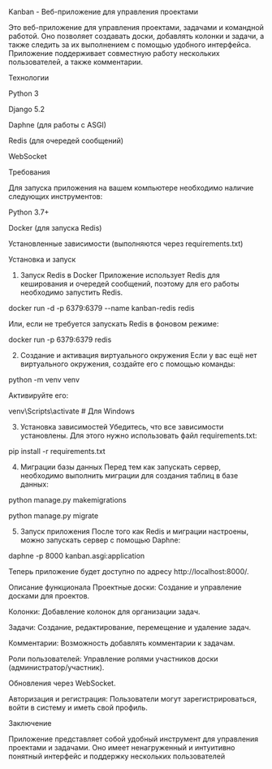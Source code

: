 Kanban - Веб-приложение для управления проектами

Это веб-приложение для управления проектами, задачами и командной работой. Оно позволяет создавать доски, добавлять колонки и задачи, а также следить за их выполнением с помощью удобного интерфейса. Приложение поддерживает совместную работу нескольких пользователей, а также комментарии.

Технологии

Python 3

Django 5.2

Daphne (для работы с ASGI)

Redis (для очередей сообщений)

WebSocket 

Требования

Для запуска приложения на вашем компьютере необходимо наличие следующих инструментов:

Python 3.7+

Docker (для запуска Redis)

Установленные зависимости (выполняются через requirements.txt)

Установка и запуск

1. Запуск Redis в Docker
Приложение использует Redis для кеширования и очередей сообщений, поэтому для его работы необходимо запустить Redis.

docker run -d -p 6379:6379 --name kanban-redis redis

Или, если не требуется запускать Redis в фоновом режиме:

docker run -p 6379:6379 redis

2. Создание и активация виртуального окружения
Если у вас ещё нет виртуального окружения, создайте его с помощью команды:

python -m venv venv

Активируйте его:

venv\Scripts\activate   # Для Windows

3. Установка зависимостей
Убедитесь, что все зависимости установлены. Для этого нужно использовать файл requirements.txt:

pip install -r requirements.txt

4. Миграции базы данных
Перед тем как запускать сервер, необходимо выполнить миграции для создания таблиц в базе данных:

python manage.py makemigrations

python manage.py migrate

5. Запуск приложения
После того как Redis и миграции настроены, можно запускать сервер с помощью Daphne:

daphne -p 8000 kanban.asgi:application

Теперь приложение будет доступно по адресу http://localhost:8000/.

Описание функционала
Проектные доски: Создание и управление досками для проектов.

Колонки: Добавление колонок для организации задач.

Задачи: Создание, редактирование, перемещение и удаление задач.

Комментарии: Возможность добавлять комментарии к задачам.

Роли пользователей: Управление ролями участников доски (администратор/участник).

Обновления через WebSocket.

Авторизация и регистрация: Пользователи могут зарегистрироваться, войти в систему и иметь свой профиль.

Заключение

Приложение представляет собой удобный инструмент для управления проектами и задачами. Оно имеет ненагруженный и интуитивно понятный интерфейс и поддержку нескольких пользователей
